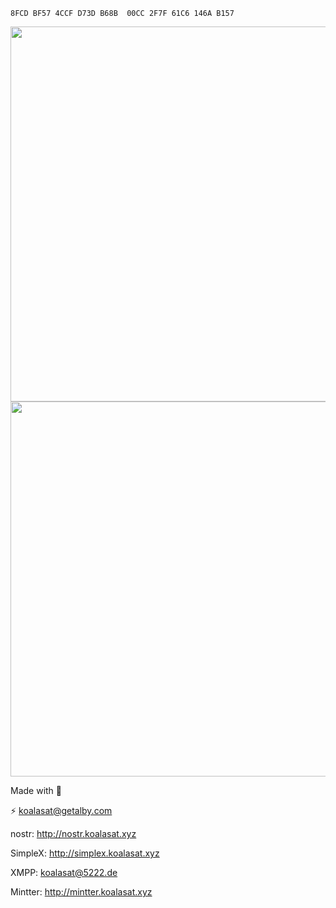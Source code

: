 ```
8FCD BF57 4CCF D73D B68B  00CC 2F7F 61C6 146A B157
```

<div align="center">
  <img src="https://github-readme-stats.vercel.app/api?username=koalasat&theme=dark&layout=compact" width="600"/>
  <img src="https://github-readme-streak-stats.herokuapp.com/?user=koalasat&theme=dark&layout=compact" width="600"/>
</div>

Made with 🐨

⚡ [koalasat@getalby.com](https://getalby.com/p/koalasat)

nostr: http://nostr.koalasat.xyz

SimpleX: http://simplex.koalasat.xyz

XMPP: koalasat@5222.de

Mintter: http://mintter.koalasat.xyz
